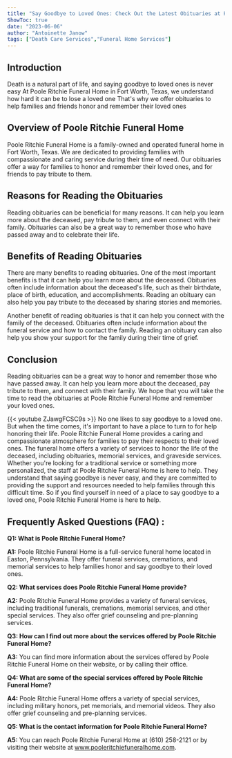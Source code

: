 ```yaml
---
title: "Say Goodbye to Loved Ones: Check Out the Latest Obituaries at Poole Ritchie Funeral Home"
ShowToc: true 
date: "2023-06-06"
author: "Antoinette Janow" 
tags: ["Death Care Services","Funeral Home Services"]
---
```

## Introduction

Death is a natural part of life, and saying goodbye to loved ones is never easy At Poole Ritchie Funeral Home in Fort Worth, Texas, we understand how hard it can be to lose a loved one That's why we offer obituaries to help families and friends honor and remember their loved ones 

## Overview of Poole Ritchie Funeral Home

Poole Ritchie Funeral Home is a family-owned and operated funeral home in Fort Worth, Texas. We are dedicated to providing families with compassionate and caring service during their time of need. Our obituaries offer a way for families to honor and remember their loved ones, and for friends to pay tribute to them. 

## Reasons for Reading the Obituaries

Reading obituaries can be beneficial for many reasons. It can help you learn more about the deceased, pay tribute to them, and even connect with their family. Obituaries can also be a great way to remember those who have passed away and to celebrate their life. 

## Benefits of Reading Obituaries

There are many benefits to reading obituaries. One of the most important benefits is that it can help you learn more about the deceased. Obituaries often include information about the deceased's life, such as their birthdate, place of birth, education, and accomplishments. Reading an obituary can also help you pay tribute to the deceased by sharing stories and memories.

Another benefit of reading obituaries is that it can help you connect with the family of the deceased. Obituaries often include information about the funeral service and how to contact the family. Reading an obituary can also help you show your support for the family during their time of grief.

## Conclusion

Reading obituaries can be a great way to honor and remember those who have passed away. It can help you learn more about the deceased, pay tribute to them, and connect with their family. We hope that you will take the time to read the obituaries at Poole Ritchie Funeral Home and remember your loved ones.

{{< youtube ZJawgFCSC9s >}} 
No one likes to say goodbye to a loved one. But when the time comes, it's important to have a place to turn to for help honoring their life. Poole Ritchie Funeral Home provides a caring and compassionate atmosphere for families to pay their respects to their loved ones. The funeral home offers a variety of services to honor the life of the deceased, including obituaries, memorial services, and graveside services. Whether you're looking for a traditional service or something more personalized, the staff at Poole Ritchie Funeral Home is here to help. They understand that saying goodbye is never easy, and they are committed to providing the support and resources needed to help families through this difficult time. So if you find yourself in need of a place to say goodbye to a loved one, Poole Ritchie Funeral Home is here to help.

## Frequently Asked Questions (FAQ) :
**Q1: What is Poole Ritchie Funeral Home?**

**A1:** Poole Ritchie Funeral Home is a full-service funeral home located in Easton, Pennsylvania. They offer funeral services, cremations, and memorial services to help families honor and say goodbye to their loved ones. 

**Q2: What services does Poole Ritchie Funeral Home provide?**

**A2:** Poole Ritchie Funeral Home provides a variety of funeral services, including traditional funerals, cremations, memorial services, and other special services. They also offer grief counseling and pre-planning services. 

**Q3: How can I find out more about the services offered by Poole Ritchie Funeral Home?**

**A3:** You can find more information about the services offered by Poole Ritchie Funeral Home on their website, or by calling their office. 

**Q4: What are some of the special services offered by Poole Ritchie Funeral Home?**

**A4:** Poole Ritchie Funeral Home offers a variety of special services, including military honors, pet memorials, and memorial videos. They also offer grief counseling and pre-planning services. 

**Q5: What is the contact information for Poole Ritchie Funeral Home?**

**A5:** You can reach Poole Ritchie Funeral Home at (610) 258-2121 or by visiting their website at www.pooleritchiefuneralhome.com.



